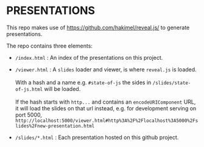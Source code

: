 # PRESENTATIONS

This repo makes use of
https://github.com/hakimel/reveal.js/
to generate presentations.

The repo contains three elements:

- `/index.html` : An index of the presentations on this project.

- `/viewer.html` : A `slides` loader and viewer, is where `reveal.js` is loaded.<br><br>
With a hash and a name e.g. `#state-of-js` the sides in `/slides/state-of-js.html` will be loaded.<br><br>
If the hash starts with `http...` and contains an `encodeURIComponent` URL, it will load the slides on that url instead, e.g. for development serving on port 5000, `http://localhost:5000/viewer.html#http%3A%2F%2Flocalhost%3A5000%2Fslides%2Fnew-presentation.html`

- `/slides/*.html` : Each presentation hosted on this github project.
